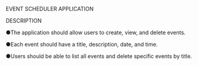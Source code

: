 EVENT SCHEDULER APPLICATION

DESCRIPTION

●The application should allow users to create, view, and delete events.

●Each event should have a title, description, date, and time.

●Users should be able to list all events and delete specific events by title.
